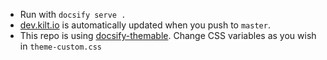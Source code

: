 * Run with `docsify serve .`
* [dev.kilt.io](https://dev.kilt.io) is automatically updated when you push to `master`.
* This repo is using [docsify-themable](https://jhildenbiddle.github.io/docsify-themeable/#/customization?id=app). Change CSS variables as you wish in `theme-custom.css`
